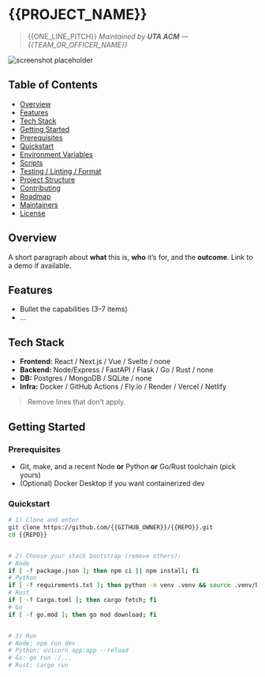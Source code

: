 # {{PROJECT_NAME}}


> {{ONE_LINE_PITCH}}
> _Maintained by **UTA ACM** — {{TEAM_OR_OFFICER_NAME}}_


![screenshot placeholder](./docs/screenshot.png)


## Table of Contents
- [Overview](#overview)
- [Features](#features)
- [Tech Stack](#tech-stack)
- [Getting Started](#getting-started)
- [Prerequisites](#prerequisites)
- [Quickstart](#quickstart)
- [Environment Variables](#environment-variables)
- [Scripts](#scripts)
- [Testing / Linting / Format](#testing--linting--format)
- [Project Structure](#project-structure)
- [Contributing](#contributing)
- [Roadmap](#roadmap)
- [Maintainers](#maintainers)
- [License](#license)


## Overview
A short paragraph about **what** this is, **who** it’s for, and the **outcome**. Link to a demo if available.


## Features
- Bullet the capabilities (3–7 items)
- …


## Tech Stack
- **Frontend:** React / Next.js / Vue / Svelte / none
- **Backend:** Node/Express / FastAPI / Flask / Go / Rust / none
- **DB:** Postgres / MongoDB / SQLite / none
- **Infra:** Docker / GitHub Actions / Fly.io / Render / Vercel / Netlify


> Remove lines that don’t apply.


## Getting Started


### Prerequisites
- Git, make, and a recent Node **or** Python **or** Go/Rust toolchain (pick yours)
- (Optional) Docker Desktop if you want containerized dev


### Quickstart
```bash
# 1) Clone and enter
git clone https://github.com/{{GITHUB_OWNER}}/{{REPO}}.git
cd {{REPO}}


# 2) Choose your stack bootstrap (remove others):
# Node
if [ -f package.json ]; then npm ci || npm install; fi
# Python
if [ -f requirements.txt ]; then python -m venv .venv && source .venv/bin/activate && pip install -r requirements.txt; fi
# Rust
if [ -f Cargo.toml ]; then cargo fetch; fi
# Go
if [ -f go.mod ]; then go mod download; fi


# 3) Run
# Node: npm run dev
# Python: uvicorn app:app --reload
# Go: go run ./...
# Rust: cargo run
